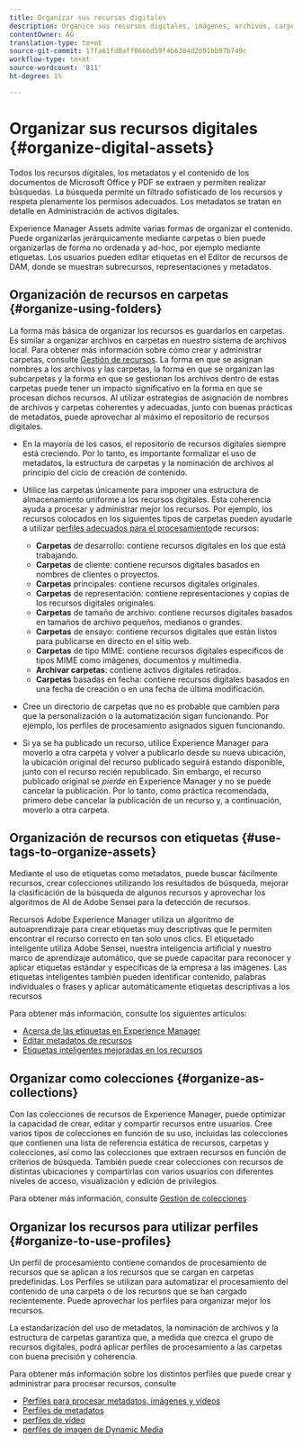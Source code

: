 ```yaml
---
title: Organizar sus recursos digitales
description: Organice sus recursos digitales, imágenes, archivos, carpetas, etc. mediante Experience Manager.
contentOwner: AG
translation-type: tm+mt
source-git-commit: 17fa61fd0aff066bd59f4b6384d2d91bb97b749c
workflow-type: tm+mt
source-wordcount: '811'
ht-degree: 1%

---
```



# Organizar sus recursos digitales {#organize-digital-assets}

Todos los recursos digitales, los metadatos y el contenido de los documentos de Microsoft Office y PDF se extraen y permiten realizar búsquedas. La búsqueda permite un filtrado sofisticado de los recursos y respeta plenamente los permisos adecuados. Los metadatos se tratan en detalle en Administración de activos digitales.

Experience Manager Assets admite varias formas de organizar el contenido. Puede organizarlas jerárquicamente mediante carpetas o bien puede organizarlas de forma no ordenada y ad-hoc, por ejemplo mediante etiquetas. Los usuarios pueden editar etiquetas en el Editor de recursos de DAM, donde se muestran subrecursos, representaciones y metadatos.

## Organización de recursos en carpetas {#organize-using-folders}

La forma más básica de organizar los recursos es guardarlos en carpetas. Es similar a organizar archivos en carpetas en nuestro sistema de archivos local. Para obtener más información sobre cómo crear y administrar carpetas, consulte [Gestión de recursos](managing-assets-touch-ui.md). La forma en que se asignan nombres a los archivos y las carpetas, la forma en que se organizan las subcarpetas y la forma en que se gestionan los archivos dentro de estas carpetas puede tener un impacto significativo en la forma en que se procesan dichos recursos. Al utilizar estrategias de asignación de nombres de archivos y carpetas coherentes y adecuadas, junto con buenas prácticas de metadatos, puede aprovechar al máximo el repositorio de recursos digitales.

* En la mayoría de los casos, el repositorio de recursos digitales siempre está creciendo. Por lo tanto, es importante formalizar el uso de metadatos, la estructura de carpetas y la nominación de archivos al principio del ciclo de creación de contenido.
* Utilice las carpetas únicamente para imponer una estructura de almacenamiento uniforme a los recursos digitales. Esta coherencia ayuda a procesar y administrar mejor los recursos. Por ejemplo, los recursos colocados en los siguientes tipos de carpetas pueden ayudarle a utilizar [perfiles adecuados para el procesamiento](processing-profiles.md)de recursos:

   * **Carpetas** de desarrollo: contiene recursos digitales en los que está trabajando.
   * **Carpetas** de cliente: contiene recursos digitales basados en nombres de clientes o proyectos.
   * **Carpetas** principales: contiene recursos digitales originales.
   * **Carpetas** de representación: contiene representaciones y copias de los recursos digitales originales.
   * **Carpetas** de tamaño de archivo: contiene recursos digitales basados en tamaños de archivo pequeños, medianos o grandes.
   * **Carpetas** de ensayo: contiene recursos digitales que están listos para publicarse en directo en el sitio web.
   * **Carpetas** de tipo MIME: contiene recursos digitales específicos de tipos MIME como imágenes, documentos y multimedia.
   * **Archivar carpetas**: contiene activos digitales retirados.
   * **Carpetas** basadas en fecha: contiene recursos digitales basados en una fecha de creación o en una fecha de última modificación.

* Cree un directorio de carpetas que no es probable que cambien para que la personalización o la automatización sigan funcionando. Por ejemplo, los perfiles de procesamiento asignados siguen funcionando.
* Si ya se ha publicado un recurso, utilice Experience Manager para moverlo a otra carpeta y volver a publicarlo desde su nueva ubicación, la ubicación original del recurso publicado seguirá estando disponible, junto con el recurso recién republicado. Sin embargo, el recurso publicado original se *pierde* en Experience Manager y no se puede cancelar la publicación. Por lo tanto, como práctica recomendada, primero debe cancelar la publicación de un recurso y, a continuación, moverlo a otra carpeta.

## Organización de recursos con etiquetas {#use-tags-to-organize-assets}

Mediante el uso de etiquetas como metadatos, puede buscar fácilmente recursos, crear colecciones utilizando los resultados de búsqueda, mejorar la clasificación de la búsqueda de algunos recursos y aprovechar los algoritmos de AI de Adobe Sensei para la detección de recursos.

Recursos Adobe Experience Manager utiliza un algoritmo de autoaprendizaje para crear etiquetas muy descriptivas que le permiten encontrar el recurso correcto en tan solo unos clics. El etiquetado inteligente utiliza Adobe Sensei, nuestra inteligencia artificial y nuestro marco de aprendizaje automático, que se puede capacitar para reconocer y aplicar etiquetas estándar y específicas de la empresa a las imágenes. Las etiquetas inteligentes también pueden identificar contenido, palabras individuales o frases y aplicar automáticamente etiquetas descriptivas a los recursos

Para obtener más información, consulte los siguientes artículos:

* [Acerca de las etiquetas en Experience Manager](/help/sites-authoring/tags.md)
* [Editar metadatos de recursos](meta-edit.md)
* [Etiquetas inteligentes mejoradas en los recursos](enhanced-smart-tags.md)

## Organizar como colecciones {#organize-as-collections}

Con las colecciones de recursos de Experience Manager, puede optimizar la capacidad de crear, editar y compartir recursos entre usuarios. Cree varios tipos de colecciones en función de su uso, incluidas las colecciones que contienen una lista de referencia estática de recursos, carpetas y colecciones, así como las colecciones que extraen recursos en función de criterios de búsqueda.  También puede crear colecciones con recursos de distintas ubicaciones y compartirlas con varios usuarios con diferentes niveles de acceso, visualización y edición de privilegios.

Para obtener más información, consulte [Gestión de colecciones](managing-collections-touch-ui.md)

<!-- TBD items: add screenshots where applicable
Any hints/recommendations of when to use what method of organizing? Some examples of how organizing helps towards a better taxonomy and improved content velocity.
Add back links to blog posts by marketing?
-->

## Organizar los recursos para utilizar perfiles {#organize-to-use-profiles}

Un perfil de procesamiento contiene comandos de procesamiento de recursos que se aplican a los recursos que se cargan en carpetas predefinidas. Los Perfiles se utilizan para automatizar el procesamiento del contenido de una carpeta o de los recursos que se han cargado recientemente. Puede aprovechar los perfiles para organizar mejor los recursos.

La estandarización del uso de metadatos, la nominación de archivos y la estructura de carpetas garantiza que, a medida que crezca el grupo de recursos digitales, podrá aplicar perfiles de procesamiento a las carpetas con buena precisión y coherencia.

Para obtener más información sobre los distintos perfiles que puede crear y administrar para procesar recursos, consulte

* [Perfiles para procesar metadatos, imágenes y vídeos](processing-profiles.md)
* [Perfiles de metadatos](metadata-profiles.md)
* [perfiles de vídeo](video-profiles.md)
* [perfiles de imagen de Dynamic Media](image-profiles.md)

